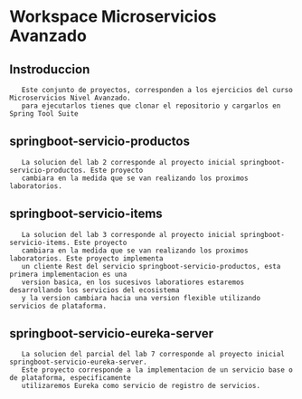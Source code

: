 ﻿# Workspace Microservicios Avanzado
 ## Instroduccion
 
 ```
    Este conjunto de proyectos, corresponden a los ejercicios del curso Microservicios Nivel Avanzado.
    para ejecutarlos tienes que clonar el repositorio y cargarlos en Spring Tool Suite
 ```
 
 ## springboot-servicio-productos
 ```
    La solucion del lab 2 corresponde al proyecto inicial springboot-servicio-productos. Este proyecto
    cambiara en la medida que se van realizando los proximos laboratorios.
 ```
 ## springboot-servicio-items
 ```
    La solucion del lab 3 corresponde al proyecto inicial springboot-servicio-items. Este proyecto
    cambiara en la medida que se van realizando los proximos laboratorios. Este proyecto implementa
    un cliente Rest del servicio springboot-servicio-productos, esta primera implementacion es una
    version basica, en los sucesivos laboratiores estaremos desarrollando los servicios del ecosistema
    y la version cambiara hacia una version flexible utilizando servicios de plataforma.
 ```
## springboot-servicio-eureka-server
 ```
    La solucion del parcial del lab 7 corresponde al proyecto inicial springboot-servicio-eureka-server.
    Este proyecto corresponde a la implementacion de un servicio base o de plataforma, especificamente
    utilizaremos Eureka como servicio de registro de servicios.
 ```
